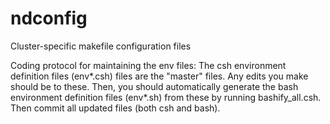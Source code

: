 # ndconfig

Cluster-specific makefile configuration files

Coding protocol for maintaining the env files: The csh environment definition
files (env*.csh) files are the "master" files.  Any edits you make should be to
these.  Then, you should automatically generate the bash environment definition
files (env*.sh) from these by running bashify_all.csh.  Then commit all updated
files (both csh and bash).